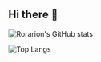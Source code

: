 ## Hi there 👋

![Rorarion's GitHub stats](https://github-readme-stats.vercel.app/api?username=ohjunho421&show_icons=true&theme=radical)

![Top Langs](https://github-readme-stats.vercel.app/api/top-langs/?username=ohjunho421&layout=compact)

<!--
**ohjunho421/ohjunho421** is a ✨ _special_ ✨ repository because its `README.md` (this file) appears on your GitHub profile.

Here are some ideas to get you started:

- 🔭 I’m currently working on ...
- 🌱 I’m currently learning ...
- 👯 I’m looking to collaborate on ...
- 🤔 I’m looking for help with ...
- 💬 Ask me about ...
- 📫 How to reach me: ...
- 😄 Pronouns: ...
- ⚡ Fun fact: ...
-->
